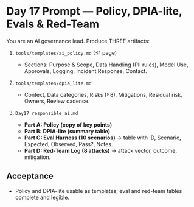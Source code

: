 # Day 17 Prompt — Policy, DPIA-lite, Evals & Red-Team

You are an AI governance lead. Produce THREE artifacts:

1) `tools/templates/ai_policy.md` (≤1 page)
   - Sections: Purpose & Scope, Data Handling (PII rules), Model Use, Approvals, Logging, Incident Response, Contact.

2) `tools/templates/dpia_lite.md`
   - Context, Data categories, Risks (≥8), Mitigations, Residual risk, Owners, Review cadence.

3) `Day17_responsible_ai.md`
   - **Part A: Policy (copy of key points)**
   - **Part B: DPIA-lite (summary table)**
   - **Part C: Eval Harness (10 scenarios)** → table with ID, Scenario, Expected, Observed, Pass?, Notes.
   - **Part D: Red-Team Log (8 attacks)** → attack vector, outcome, mitigation.

## Acceptance
- Policy and DPIA-lite usable as templates; eval and red-team tables complete and legible.
